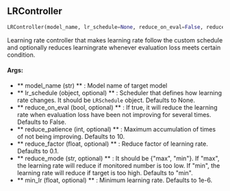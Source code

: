 ## LRController
```python
LRController(model_name, lr_schedule=None, reduce_on_eval=False, reduce_patience=10, reduce_factor=0.1, reduce_mode='min', min_lr=1e-06)
```
Learning rate controller that makes learning rate follow the custom schedule and optionally reduces learningrate whenever evaluation loss meets certain condition.

#### Args:

* ** model_name (str) ** :  Model name of target model
* ** lr_schedule (object, optional) ** :  Scheduler that defines how learning rate changes. It should be `LRSchedule`        object. Defaults to None.
* ** reduce_on_eval (bool, optional) ** :  If true, it will reduce the learning rate when evaluation loss have been not        improving for several times. Defaults to False.
* ** reduce_patience (int, optional) ** :  Maximum accumulation of times of not being improving. Defaults to 10.
* ** reduce_factor (float, optional) ** :  Reduce factor of learning rate. Defaults to 0.1.
* ** reduce_mode (str, optional) ** :  It should be {"max", "min"}. If "max", the learning rate will reduce if        monitored number is too low. If "min", the learning rate will reduce if target is too high. Defaults to        "min".
* ** min_lr (float, optional) ** :  Minimum learning rate. Defaults to 1e-6.